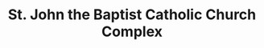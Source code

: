 ---
layout: repo
title: "St. John the Baptist Catholic Church Complex"
id: 3941
permalink: repos/3941/
---